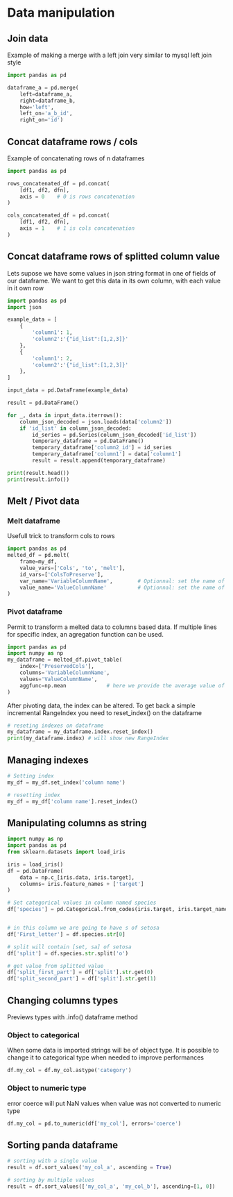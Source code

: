 # Data manipulation

## Join data

Example of making a merge with a left join very similar to mysql left join style

```python
import pandas as pd

dataframe_a = pd.merge(
    left=dataframe_a, 
    right=dataframe_b,
    how='left', 
    left_on='a_b_id',
    right_on='id')
```

## Concat dataframe rows / cols

Example of concatenating rows of n dataframes

```python
import pandas as pd

rows_concatenated_df = pd.concat(
    [df1, df2, dfn],
    axis = 0    # 0 is rows concatenation
)

cols_concatenated_df = pd.concat(
    [df1, df2, dfn],
    axis = 1    # 1 is cols concatenation
)
```

## Concat dataframe rows of splitted column value

Lets supose we have some values in json string format in one of fields of our dataframe. We want to get this data in its own column, with each value in it own row

```python
import pandas as pd
import json

example_data = [
    {
        'column1': 1,
        'column2':'{"id_list":[1,2,3]}'
    },
    {
        'column1': 2,
        'column2':'{"id_list":[1,2,3]}'
    },
]

input_data = pd.DataFrame(example_data)

result = pd.DataFrame()

for _, data in input_data.iterrows():
    column_json_decoded = json.loads(data['column2'])
    if 'id_list' in column_json_decoded:
        id_series = pd.Series(column_json_decoded['id_list'])
        temporary_dataframe = pd.DataFrame()
        temporary_dataframe['column2_id'] = id_series
        temporary_dataframe['column1'] = data['column1']
        result = result.append(temporary_dataframe)

print(result.head())
print(result.info())
```

## Melt / Pivot data

### Melt dataframe

Usefull trick to transform cols to rows

```python
import pandas as pd
melted_df = pd.melt(
    frame=my_df,
    value_vars=['Cols', 'to', 'melt'],
    id_vars=['ColsToPreserve'],
    var_name='VariableColumnName',        # Optionnal: set the name of variable column
    value_name='ValueColumnName'          # Optionnal: set the name of the value column
)
```

### Pivot dataframe

Permit to transform a melted data to columns based data. If multiple lines for specific index, an agregation function can be used.

```python
import pandas as pd
import numpy as np
my_dataframe = melted_df.pivot_table(
    index=['PreservedCols'],
    columns='VariableColumnName',
    values='ValueColumnName',
    aggfunc=np.mean             # here we provide the average value of all sames preserved cols
)

```

After pivoting data, the index can be altered. To get back a simple incremental RangeIndex you need to reset_index() on the dataframe

```Python
# reseting indexes on dataframe
my_dataframe = my_dataframe.index.reset_index()
print(my_dataframe.index) # will show new RangeIndex
```

## Managing indexes

```python
# Setting index
my_df = my_df.set_index('column name')

# resetting index
my_df = my_df['column name'].reset_index()
```

## Manipulating columns as string

```Python
import numpy as np
import pandas as pd
from sklearn.datasets import load_iris

iris = load_iris()
df = pd.DataFrame(
    data = np.c_[iris.data, iris.target],
    columns= iris.feature_names + ['target']
)

# Set categorical values in column named species
df['species'] = pd.Categorical.from_codes(iris.target, iris.target_names)


# in this column we are going to have s of setosa
df['First_letter'] = df.species.str[0]

# split will contain [set, sa] of setosa
df['split'] = df.species.str.split('o')

# get value from splitted value
df['split_first_part'] = df['split'].str.get(0)
df['split_second_part'] = df['split'].str.get(1)

```

## Changing columns types

Previews types with .info() dataframe method

### Object to categorical

When some data is imported strings will be of object type. It is possible to change it to categorical type when needed to improve performances

```python
df.my_col = df.my_col.astype('category')
```

### Object to numeric type

error coerce will put NaN values when value was not converted to numeric type

```python
df.my_col = pd.to_numeric(df['my_col'], errors='coerce')
```

## Sorting panda dataframe

```python
# sorting with a single value
result = df.sort_values('my_col_a', ascending = True)

# sorting by multiple values
result = df.sort_values(['my_col_a', 'my_col_b'], ascending=[1, 0])
```
